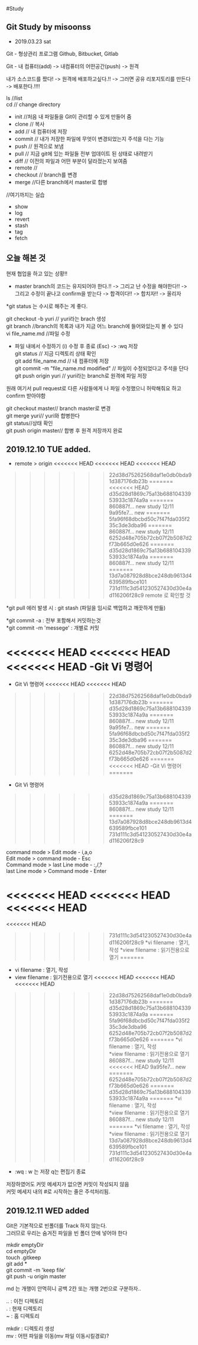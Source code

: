 #Study

## Git Study by misoonss

* 2019.03.23 sat

Git - 형상관리 프로그램
	Github, Bitbucket, Gitlab

Git - 내 컴퓨터(add) -> 내컴퓨터의 어떤공간(push) -> 원격


내가 소스코드를 짰다! -> 원격에 배포하고싶다.!! -> 그러면 공유 리포지토리를 만든다 -> 배포한다.!!!!

ls //list   
cd // change directory

* init //처음 내 파일들을 Git이 관리할 수 있게 만들어 줌
* clone // 복사
* add // 내 컴퓨터에 저장
* commit // 내가 저장한 파일에 무엇이 변경되었는지 주석을 다는 기능
* push // 원격으로 보냄
* pull // 지금 git에 있는 파일들 전부 업데이트 된 상태로 내려받기
* diff // 이전의 파일과 어떤 부분이 달라졌는지 보여줌
* remote //
* checkout // branch를 변경
* merge //다른 branch에서 master로 합병

//여기까지는 실습

* show
* log
* revert
* stash
* tag
* fetch


## 오늘 해본 것

현재 협업을 하고 있는 상황!!
 - master branch의 코드는 유지되어야 한다.!! -> 그리고 난 수정을 해야한다!! -> 그리고 수정이 끝나고 confirm을 받는다 -> 합격이다!! -> 합치자!! -> 올리자


*git status 는 수시로 해주는 게 좋다.

 git checkout -b yuri // yuri라는 brach 생성  
 git branch //branch의 목록과 내가 지금 어느 branch에 들어와있는지 볼 수 있다  
 vi file_name.md //파일 수정  
  - 파일 내에서 수정하기 (i) 수정 후 종료 (Esc) -> :wq 저장  
  git status // 지금 디렉토리 상태 확인  
  git add file_name.md // 내 컴퓨터에 저장  
  git commit -m "file_name.md modified" // 파일이 수정되었다고 주석을 단다  
  git push origin yuri // yuri라는 branch로 원격에 파일 저장  
  
  원래 여기서 pull request로 다른 사람들에게 나 파일 수정했으니 허락해줘요 하고 confirm 받아야함

  git checkout master// branch master로 변경  
  git merge yuri// yuri와 합병한다  
  git status//상태 확인  
  git push origin master// 합병 후 원격 저장까지 완료


## 2019.12.10 TUE added.

- remote > origin 
<<<<<<< HEAD
<<<<<<< HEAD
<<<<<<< HEAD
>>>>>>> 22d38d75262568daf1e0db0bda91d387176db23b
=======
<<<<<<< HEAD
>>>>>>> d35d28d1869c75a13b68810433953933c1874a9a
=======
>>>>>>> 860887f... new study 12/11
>>>>>>> 9a95fe7... new
=======
>>>>>>> 5fa96f68dbcbd50c7f47fda035f235c3de3dba96
=======
>>>>>>> 860887f... new study 12/11
>>>>>>> 6252d48e705b72cb07f2b5087d2f73b665d0e626
=======
>>>>>>> d35d28d1869c75a13b68810433953933c1874a9a
=======
>>>>>>> 860887f... new study 12/11
=======
>>>>>>> 13d7a087928d8bce248db9613d4639589fbce101
>>>>>>> 731d111c3d541230527430d30e4ad116206f28c9
remote 로 확인할 것

*git pull 에러 발생 시 : git stash (파일을 임시로 백업하고 깨끗하게 만듦)

*git commit -a : 전부 포함해서 커밋하는것  
*git commit -m 'messege' : 개별로 커밋

<<<<<<< HEAD
<<<<<<< HEAD
<<<<<<< HEAD
-Git Vi 명령어
=======
- Git Vi 명령어
<<<<<<< HEAD
<<<<<<< HEAD
>>>>>>> 22d38d75262568daf1e0db0bda91d387176db23b
=======
>>>>>>> d35d28d1869c75a13b68810433953933c1874a9a
=======
>>>>>>> 860887f... new study 12/11
>>>>>>> 9a95fe7... new
=======
>>>>>>> 5fa96f68dbcbd50c7f47fda035f235c3de3dba96
=======
>>>>>>> 860887f... new study 12/11
>>>>>>> 6252d48e705b72cb07f2b5087d2f73b665d0e626
=======
<<<<<<< HEAD
-Git Vi 명령어
=======
- Git Vi 명령어
>>>>>>> d35d28d1869c75a13b68810433953933c1874a9a
=======
>>>>>>> 860887f... new study 12/11
=======
>>>>>>> 13d7a087928d8bce248db9613d4639589fbce101
>>>>>>> 731d111c3d541230527430d30e4ad116206f28c9

command mode > Edit mode - i,a,o  
Edit mode > command mode - Esc  
Command mode > last Line mode - :,/,?  
last Line mode > Command mode - Enter  

<<<<<<< HEAD
<<<<<<< HEAD
<<<<<<< HEAD
=======
<<<<<<< HEAD
>>>>>>> 731d111c3d541230527430d30e4ad116206f28c9
*vi filename : 열기, 작성
*view filename : 읽기전용으로 열기
=======
* vi filename : 열기, 작성
* view filename : 읽기전용으로 열기
<<<<<<< HEAD
<<<<<<< HEAD
<<<<<<< HEAD
>>>>>>> 22d38d75262568daf1e0db0bda91d387176db23b
=======
>>>>>>> d35d28d1869c75a13b68810433953933c1874a9a
=======
>>>>>>> 5fa96f68dbcbd50c7f47fda035f235c3de3dba96
>>>>>>> 6252d48e705b72cb07f2b5087d2f73b665d0e626
=======
*vi filename : 열기, 작성  
*view filename : 읽기전용으로 열기  
>>>>>>> 860887f... new study 12/11
<<<<<<< HEAD
>>>>>>> 9a95fe7... new
=======
>>>>>>> 6252d48e705b72cb07f2b5087d2f73b665d0e626
=======
>>>>>>> d35d28d1869c75a13b68810433953933c1874a9a
=======
*vi filename : 열기, 작성  
*view filename : 읽기전용으로 열기  
>>>>>>> 860887f... new study 12/11
=======
*vi filename : 열기, 작성  
*view filename : 읽기전용으로 열기  
>>>>>>> 13d7a087928d8bce248db9613d4639589fbce101
>>>>>>> 731d111c3d541230527430d30e4ad116206f28c9

- :wq : w 는 저장 q는 편집기 종료   

저장하였어도 커밋 메세지가 없으면 커밋이 작성되지 않음  
커밋 메세지 내의 #로 시작하는 줄은 주석처리됨.  


## 2019.12.11 WED added

Git은 기본적으로 빈폴더를 Track 하지 않는다.  
그러므로 우리는 숨겨진 파일을 빈 폴더 안에 넣어야 한다  

mkdir emptyDir  
cd emptyDir  
touch .gitkeep  
git add *  
git commit -m 'keep file'  
git push -u origin master   


md 는 개행이 안먹히니 공백 2칸 또는 개행 2번으로 구분하자..

.. : 이전 디렉토리   
. : 현재 디렉토리  
~ : 홈 디렉토리    

mkdir : 디렉토리 생성  
mv : 어떤 파일을 이동(mv 파일 이동시킬경로)?  



